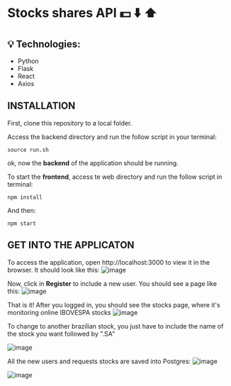 # Stocks shares API :dollar: :arrow_down: :arrow_up:

## :bulb: Technologies:
- Python
- Flask
- React
- Axios

## INSTALLATION
First, clone this repository to a local folder.

Access the backend directory and run the follow script in your terminal:
```
source run.sh
```
ok, now the **backend** of the application should be running.

To start the **frontend**, access te web directory and run the follow script in terminal:
```
npm install
```

And then:
```
npm start
```

## GET INTO THE APPLICATON
To access the application, open http://localhost:3000 to view it in the browser.
It should look like this:
![image](https://user-images.githubusercontent.com/52433168/75366524-a2a42e80-589d-11ea-8fc2-c08c2883b4ee.png)


Now, click in **Register** to include a new user.
You should see a page like this:
![image](https://user-images.githubusercontent.com/52433168/75367212-bb611400-589e-11ea-9d9f-4b69a268c308.png)

That is it!
After you logged in, you should see the stocks page, where it's monitoring online IBOVESPA stocks
![image](https://user-images.githubusercontent.com/52433168/75367451-1abf2400-589f-11ea-907f-bc94ffdb8f60.png)


To change to another brazilian stock, you just have to include the name of the stock you want followed by ".SA"

![image](https://user-images.githubusercontent.com/52433168/75367626-61ad1980-589f-11ea-8f42-630a180cfa24.png)

All the new users and requests stocks are saved into Postgres:
![image](https://user-images.githubusercontent.com/52433168/75367832-a6d14b80-589f-11ea-8a5f-d32f9e614094.png)

![image](https://user-images.githubusercontent.com/52433168/75368050-ed26aa80-589f-11ea-8867-d3c4e3aac787.png)
